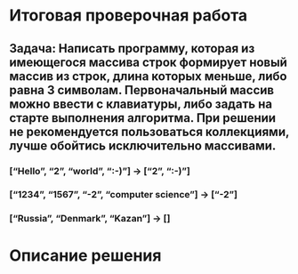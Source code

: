 # Итоговая проверочная работа
## Задача: Написать программу, которая из имеющегося массива строк формирует новый массив из строк, длина которых меньше, либо равна 3 символам. Первоначальный массив можно ввести с клавиатуры, либо задать на старте выполнения алгоритма. При решении не рекомендуется пользоваться коллекциями, лучше обойтись исключительно массивами.
### [“Hello”, “2”, “world”, “:-)”] → [“2”, “:-)”]
### [“1234”, “1567”, “-2”, “computer science”] → [“-2”]
### [“Russia”, “Denmark”, “Kazan”] → []

# Описание решения